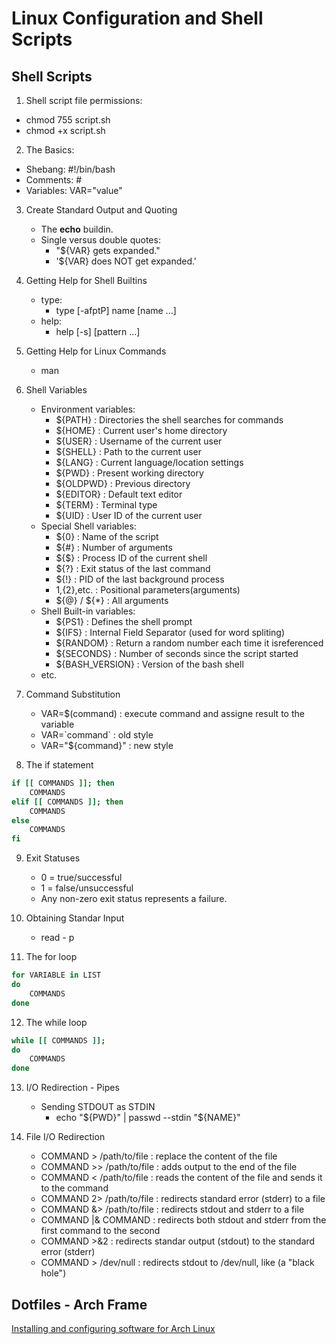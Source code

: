 # Linux Configuration and Shell Scripts

## Shell Scripts

1. Shell script file permissions:
  - chmod 755 script.sh
  - chmod +x script.sh
  
2. The Basics:
  - Shebang: #!/bin/bash
  - Comments: #
  - Variables: VAR="value"

3. Create Standard Output and Quoting
   - The **echo** buildin.
   - Single versus double quotes:
     - "${VAR} gets expanded."
     - '${VAR} does NOT get expanded.'
     
4. Getting Help for Shell Builtins
   - type: 
     - type [-afptP] name [name ...]
   - help:
     - help [-s] [pattern ...]
     
 5. Getting Help for Linux Commands
    - man 
    
6. Shell Variables
   - Environment variables:
     - ${PATH}     :   Directories the shell searches for commands
     - ${HOME}     :   Current user's home directory
     - ${USER}     :   Username of the current user
     - ${SHELL}    :   Path to the current user
     - ${LANG}     :   Current language/location settings
     - ${PWD}      :   Present working directory
     - ${OLDPWD}   :   Previous directory
     - ${EDITOR}   :   Default text editor
     - ${TERM}     :   Terminal type
     - ${UID}      :   User ID of the current user
   - Special Shell variables:
     - ${0}   :   Name of the script
     - ${#}   :   Number of arguments
     - ${$}   :   Process ID of the current shell
     - ${?}   :   Exit status of the last command
     - ${!}   :   PID of the last background process
     - ${1},${2},etc.   :    Positional parameters(arguments)
     - ${@} / ${*}      :    All arguments
   - Shell Built-in variables:
     - ${PS1}       :   Defines the shell prompt
     - ${IFS}       :   Internal Field Separator (used for word spliting)
     - ${RANDOM}    :   Return a random number each time it isreferenced
     - ${SECONDS}   :   Number of seconds since the script started
     - ${BASH_VERSION}  :   Version of the bash shell
   - etc.

7. Command Substitution
   - VAR=$(command)   : execute command and assigne result to the variable
   - VAR=\`command\`  : old style
   - VAR="${command}" : new style
   
8. The if statement

```bash
if [[ COMMANDS ]]; then
    COMMANDS
elif [[ COMMANDS ]]; then
    COMMANDS
else
    COMMANDS
fi
```

9. Exit Statuses
   - 0 = true/successful
   - 1 = false/unsuccessful
   - Any non-zero exit status represents a failure.

10. Obtaining Standar Input
    - read - p 
    
11. The for loop

``` bash
for VARIABLE in LIST
do
    COMMANDS
done
```

12. The while loop

``` bash
while [[ COMMANDS ]]; 
do
    COMMANDS
done
```

13. I/O Redirection - Pipes
    - Sending STDOUT as STDIN
      - echo "${PWD}" | passwd --stdin "${NAME}"

14. File I/O Redirection 
    - COMMAND > /path/to/file   :   replace the content of the file
    - COMMAND >> /path/to/file  :   adds output to the end of the file
    - COMMAND < /path/to/file   :   reads the content of the file and sends it to the command
    - COMMAND 2> /path/to/file  :   redirects standard error (stderr) to a file
    - COMMAND &> /path/to/file  :   redirects stdout and stderr to a file
    - COMMAND |& COMMAND : redirects both stdout and stderr from the first command to the second 
    - COMMAND >&2 : redirects standar output (stdout) to the standard error (stderr)
    - COMMAND > /dev/null : redirects stdout to /dev/null, like (a "black hole")
     

## Dotfiles - Arch Frame
[Installing and configuring software for Arch Linux](https://github.com/bdostumski/arch-frame)

